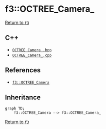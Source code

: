# f3::OCTREE_Camera_

[Return to `f3`](/docs/f3.md)

## C++

- [`OCTREE_Camera_.hpp`](/src/f3/OCTREE_Camera_.hpp)
- [`OCTREE_Camera_.cpp`](/src/f3/OCTREE_Camera_.cpp)

## References

- [`f3::OCTREE_Camera`](/docs/f3/OCTREE_Camera.md)

## Inheritance

```mermaid
graph TD;
    f3::OCTREE_Camera --> f3::OCTREE_Camera_
```

[Return to `f3`](/docs/f3.md)